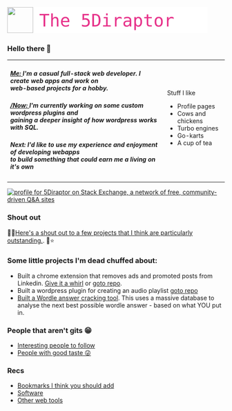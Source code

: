 <span>
	<img style="height:60px; width:60px; " src="https://5diraptor.com/wp-content/uploads/2021/05/Asset-3.png">
	<img style="height:60px; width:auto; " src="https://github.com/5Diraptor/5Diraptor/raw/main/readme.svg">
</span>



### Hello there 👋

<table style="border: 0;"><tbody>
  <tr style="border: 0;">
    <td style="border: 0; border-width: 0;">
      <h5><a href="https://5Diraptor.com" title="Visit my dev website.  Not that exciting, mostly it's used as a testbed for projects - easiest to run PHP off a standard server you see.">Me: </a>I'm a casual full-stack web developer.  I create web apps and work on<br>web-based projects for a hobby.</h5>
      <h5><a href="https://nownownow.com" title="See the /Now project.  It's actually a jolly nifty idea.">/Now: </a>I'm currently working on some custom wordpress plugins and<br>gaining a deeper insight of how wordpress works with SQL.</h5>
      <h5>Next: I'd like to use my experience and enjoyment of developing webapps<br>to build something that could earn me a living on it's own</h5>
    </td>
    <td>
      Stuff I like
      <ul>
	<li>Profile pages</li>
	<li>Cows and chickens</li>
        <li>Turbo engines</li>
        <li>Go-karts</li>
				<li>A cup of tea</li>
      </ul>
    </td>
  </tr>
</tbody></table>



<a href="https://stackexchange.com/users/6884291/5diraptor"><img src="https://stackexchange.com/users/flair/6884291.png" width="208" height="58" alt="profile for 5Diraptor on Stack Exchange, a network of free, community-driven Q&amp;A sites" title="profile for 5Diraptor on Stack Exchange, a network of free, community-driven Q&amp;A sites" /></a>





### Shout out
🌟🥑[Here's a shout out to a few projects that I think are particularly outstanding.](https://github.com/stars/5Diraptor/lists/shout-out "Seriously, some projects here on github have saved my arse, if I meet the creators in person I'd give them a jolly good hearty slap on the back."). 💎⭐

### Some little projects I'm dead chuffed about:
* Built a chrome extension that removes ads and promoted posts from Linkedin.  [Give it a whirl](https://chrome.google.com/webstore/detail/cleanup-linkedin/jpnappbebbldpfefhgfphjpjfcdkonac?hl=en-GB) or [goto repo](https://github.com/5Diraptor/ "Visit the repository for this project").
* Built a wordpress plugin for creating an audio playlist [goto repo](https://github.com/5Diraptor/ "Visit the repository for this project")
* [Built a Wordle answer cracking tool](https://5diraptor.com/toolkit/cracking-wordle/).  This uses a massive database to analyse the next best possible wordle answer - based on what YOU put in.

### People that aren't gits 😁
* [Interesting people to follow](https://github.com/5Diraptor?tab=following "These are people I follow.  Pretty decent lot.")
* [People with good taste 😜](https://github.com/5Diraptor?tab=followers "People that follow me.  Why?")

### Recs
* <a href="https://raindrop.io/5Diraptor/recommended-websites-26023025" title="visit my bookmarks page for more ideas">Bookmarks I think you should add</a>
* <a href="https://raindrop.io/5Diraptor/website-development-software-26152008" title="visit my bookmarks page for more ideas">Software</a>
* <a href="https://raindrop.io/5Diraptor/useful-tools-26152035" title="visit my bookmarks page for more ideas">Other web tools</a>




<!--
[![Typing SVG](https://github.com/5Diraptor/5Diraptor/raw/main/readme.svg)](https://git.io/typing-svg)


### Bookmarks I think you should add to your Raindrop bookmark manager
Github 
Stack exchange
MDN
// link to public bookmarks  https://raindrop.io/5Diraptor/recommended-websites-26023025




### Web dev apps to use:
vivaldi
Winscp
notepad++
online code sandbox
	html, js, css = codepen and jsfiddle
	php = https://phpsandbox.io & https://onlinephp.io


```javascript
function sayhello() { alert("Hello!");};
window.onload = sayhello();
const hello = "str"
echo hello



```

```html
<body><div>test</div></body>
```

```css
testing this <boom>
#none

and again {
  base: none;
  color: green;
  }
```





**5Diraptor/5Diraptor** is a ✨ _special_ ✨ repository because its `README.md` (this file) appears on your GitHub profile.

Here are some ideas to get you started:

https://github-profile-trophy.vercel.app/?username=5Diraptor

- 🔭 I’m currently working on ...
- 🌱 I’m currently learning ...
- 👯 I’m looking to collaborate on ...
- 🤔 I’m looking for help with ...
- 💬 Ask me about ...
- 📫 How to reach me: ...
- 😄 Pronouns: ...
- ⚡ Fun fact: ...
-->
